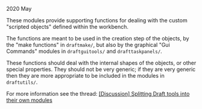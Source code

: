 2020 May

These modules provide supporting functions for dealing
with the custom "scripted objects" defined within the workbench.

The functions are meant to be used in the creation step of the objects,
by the "make functions" in `draftmake/`, but also by the graphical
"Gui Commands" modules in `draftguitools/` and `drafttaskpanels/`.

These functions should deal with the internal shapes of the objects,
or other special properties. They should not be very generic;
if they are very generic then they are more appropriate to be included
in the modules in `draftutils/`.

For more information see the thread:
[[Discussion] Splitting Draft tools into their own modules](https://forum.freecadweb.org/viewtopic.php?f=23&t=38593&start=10#p341298)
